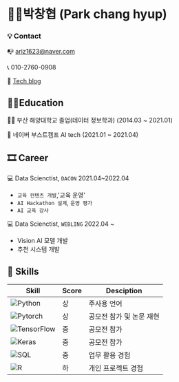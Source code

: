 
# 👨‍💻박창협 (Park chang hyup)



### 💡 Contact



📭 ariz1623@naver.com

📞 010-2760-0908 

🍦 [Tech blog](https://ariz1623.tistory.com/)





## 👨‍🏫Education



👨‍🎓 부산 해양대학교 졸업(데이터 정보학과)      (2014.03 ~ 2021.01)

🏈 네이버 부스트캠프 AI tech (2021.01 ~ 2021.04)


## 🎞 Career 



💻 Data Scienctist, `DACON` 2021.04~2022.04

- `교육 컨텐츠 개발`,'교육 운영'
- `AI Hackathon 설계`, `운영 평가`
- `AI 교육 강사`

💻 Data Scienctist, `WEBLING` 2022.04 ~ 

- Vision AI 모델 개발
- 추천 시스템 개발


## 🌠 Skills

| Skill | Score | Desciption |
| ------ | ------ | ----- |
| ![Python](https://img.shields.io/badge/Python-3776AB?style=flat-square&logo=Python&logoColor=white)| 상 | 주사용 언어 |
| ![Pytorch](https://img.shields.io/badge/PyTorch-EE4C2C?style=flat-square&logo=PyTorch&logoColor=white) | 상 | 공모전 참가 및 논문 재현 |
| ![TensorFlow](https://img.shields.io/badge/TensorFlow-FF6F00?style=flat-square&logo=TensorFlow&logoColor=white)| 중 | 공모전 참가 |
| ![Keras](https://img.shields.io/badge/Keras-D00000?style=flat-square&logo=Keras&logoColor=white) | 중 | 공모전 참가 |
| ![SQL](https://img.shields.io/badge/MySQL-4479A1?style=flat-square&logo=MySQL&logoColor=white) | 중 | 업무 활용 경험 |
| ![R](https://img.shields.io/badge/R-276DC3?style=flat-square&logo=R&logoColor=white) | 하 | 개인 프로젝트 경험 |





<!--
**parkchanghyup/parkchanghyup** is a ✨ _special_ ✨ repository because its `README.md` (this file) appears on your GitHub profile.

Here are some ideas to get you started:

- 🔭 I’m currently working on ...
- 🌱 I’m currently learning ...
- 👯 I’m looking to collaborate on ...
- 🤔 I’m looking for help with ...
- 💬 Ask me about ...
- 📫 How to reach me: ...
- 😄 Pronouns: ...
- ⚡ Fun fact: ...
-->
